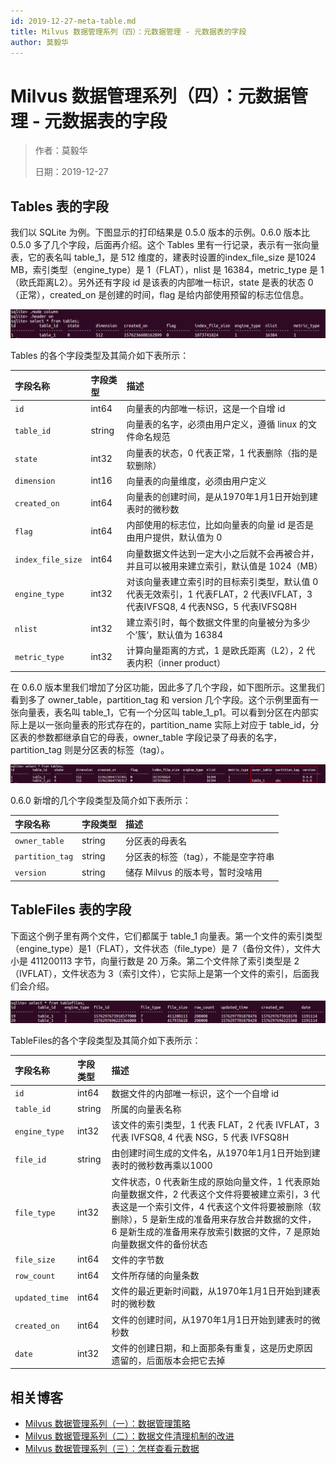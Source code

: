 ```yaml
---
id: 2019-12-27-meta-table.md
title: Milvus 数据管理系列（四）：元数据管理 - 元数据表的字段
author: 莫毅华
---
```


# Milvus 数据管理系列（四）：元数据管理 - 元数据表的字段

> 作者：莫毅华
>
> 日期：2019-12-27

## Tables 表的字段

我们以 SQLite 为例。下图显示的打印结果是 0.5.0 版本的示例。0.6.0 版本比 0.5.0 多了几个字段，后面再介绍。这个 Tables 里有一行记录，表示有一张向量表，它的表名叫 table_1，是 512 维度的，建表时设置的index_file_size 是1024 MB，索引类型（engine_type）是 1（FLAT），nlist 是 16384，metric_type 是 1（欧氏距离L2）。另外还有字段 id 是该表的内部唯一标识，state 是表的状态 0（正常），created_on 是创建的时间，flag 是给内部使用预留的标志位信息。

![tables](https://raw.githubusercontent.com/milvus-io/community/master/blog/assets/metadata/tables.png)

Tables 的各个字段类型及其简介如下表所示：

| 字段名称          | 字段类型 | 描述                                                         |
| :---------------- | :------- | :----------------------------------------------------------- |
| `id`              | int64    | 向量表的内部唯一标识，这是一个自增 id                        |
| `table_id`        | string   | 向量表的名字，必须由用户定义，遵循 linux 的文件命名规范      |
| `state`           | int32    | 向量表的状态，0 代表正常，1 代表删除（指的是软删除）         |
| `dimension`       | int16    | 向量表的向量维度，必须由用户定义                             |
| `created_on`      | int64    | 向量表的创建时间，是从1970年1月1日开始到建表时的微秒数       |
| `flag`            | int64    | 内部使用的标志位，比如向量表的向量 id 是否是由用户提供，默认值为 0 |
| `index_file_size` | int64    | 向量数据文件达到一定大小之后就不会再被合并，并且可以被用来建立索引，默认值是 1024（MB） |
| `engine_type`     | int32    | 对该向量表建立索引时的目标索引类型，默认值 0 代表无效索引，1 代表FLAT，2 代表IVFLAT，3 代表IVFSQ8, 4 代表NSG，5 代表IVFSQ8H |
| `nlist`           | int32    | 建立索引时，每个数据文件里的向量被分为多少个’簇‘，默认值为 16384 |
| `metric_type`     | int32    | 计算向量距离的方式，1 是欧氏距离（L2），2 代表内积（inner product） |

在 0.6.0 版本里我们增加了分区功能，因此多了几个字段，如下图所示。这里我们看到多了 owner_table，partition_tag 和 version 几个字段。这个示例里面有一张向量表，表名叫 table_1，它有一个分区叫 table_1_p1。可以看到分区在内部实际上是以一张向量表的形式存在的，partition_name 实际上对应于 table_id，分区表的参数都继承自它的母表，owner_table 字段记录了母表的名字，partition_tag 则是分区表的标签（tag）。

![tables_new](https://raw.githubusercontent.com/milvus-io/community/master/blog/assets/metadata/tables_new.png)

0.6.0 新增的几个字段类型及简介如下表所示：

| 字段名称        | 字段类型 | 描述                                |
| :-------------- | :------- | :---------------------------------- |
| `owner_table`   | string   | 分区表的母表名                      |
| `partition_tag` | string   | 分区表的标签（tag），不能是空字符串 |
| `version`       | string   | 储存 Milvus 的版本号，暂时没啥用    |

## TableFiles 表的字段

下面这个例子里有两个文件，它们都属于 table_1 向量表。第一个文件的索引类型（engine_type）是1（FLAT），文件状态（file_type）是 7（备份文件），文件大小是 411200113 字节，向量行数是 20 万条。第二个文件除了索引类型是 2（IVFLAT），文件状态为 3（索引文件），它实际上是第一个文件的索引，后面我们会介绍。

![tablefiles](https://raw.githubusercontent.com/milvus-io/community/master/blog/assets/metadata/tablefiles.png)

TableFiles的各个字段类型及其简介如下表所示：

| 字段名称       | 字段类型 | 描述                                                         |
| :------------- | :------- | :----------------------------------------------------------- |
| `id`           | int64    | 数据文件的内部唯一标识，这个一个自增 id                      |
| `table_id`     | string   | 所属的向量表名称                                             |
| `engine_type`  | int32    | 该文件的索引类型，1 代表 FLAT，2 代表 IVFLAT，3 代表 IVFSQ8, 4 代表 NSG，5 代表 IVFSQ8H |
| `file_id`      | string   | 由创建时间生成的文件名，从1970年1月1日开始到建表时的微秒数再乘以1000 |
| `file_type`    | int32    | 文件状态，0 代表新生成的原始向量文件，1 代表原始向量数据文件，2 代表这个文件将要被建立索引，3 代表这是一个索引文件，4 代表这个文件将要被删除（软删除），5 是新生成的准备用来存放合并数据的文件， 6 是新生成的准备用来存放索引数据的文件，7 是原始向量数据文件的备份状态 |
| `file_size`    | int64    | 文件的字节数                                                 |
| `row_count`    | int64    | 文件所存储的向量条数                                         |
| `updated_time` | int64    | 文件的最近更新时间戳，从1970年1月1日开始到建表时的微秒数     |
| `created_on`   | int64    | 文件的创建时间，从1970年1月1日开始到建表时的微秒数           |
| `date`         | int32    | 文件的创建日期，和上面那条有重复，这是历史原因遗留的，后面版本会把它去掉 |

## 相关博客

- [Milvus 数据管理系列（一）：数据管理策略](2019-11-08-data-management.md)
- [Milvus 数据管理系列（二）：数据文件清理机制的改进](2019-12-18-datafile-cleanup.md)
- [Milvus 数据管理系列（三）：怎样查看元数据](2019-12-24-view-metadata.md)

